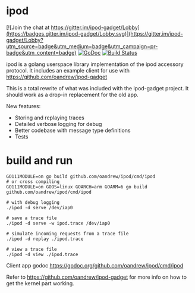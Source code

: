 # ipod
[![Join the chat at https://gitter.im/ipod-gadget/Lobby](https://badges.gitter.im/ipod-gadget/Lobby.svg)](https://gitter.im/ipod-gadget/Lobby?utm_source=badge&utm_medium=badge&utm_campaign=pr-badge&utm_content=badge)
[![GoDoc](https://godoc.org/github.com/oandrew/ipod?status.svg)](https://godoc.org/github.com/oandrew/ipod)
[![Build Status](https://travis-ci.org/oandrew/ipod.svg?branch=master)](https://travis-ci.org/oandrew/ipod)

ipod is a golang userspace library implementation of the ipod accessory protocol.
It includes an example client for use with https://github.com/oandrew/ipod-gadget

This is a total rewrite of what was included with the  ipod-gadget project. 
It should work as a drop-in replacement for the old app.

New features:
- Storing and replaying traces
- Detailed verbose logging for debug
- Better codebase with message type definitions
- Tests



# build and run
```
GO111MODULE=on go build github.com/oandrew/ipod/cmd/ipod
# or cross compiling
GO111MODULE=on GOOS=linux GOARCH=arm GOARM=6 go build github.com/oandrew/ipod/cmd/ipod

# with debug logging
./ipod -d serve /dev/iap0

# save a trace file
./ipod -d serve -w ipod.trace /dev/iap0

# simulate incoming requests from a trace file
./ipod -d replay ./ipod.trace

# view a trace file
./ipod -d view ./ipod.trace

```

Client app godoc https://godoc.org/github.com/oandrew/ipod/cmd/ipod

Refer to https://github.com/oandrew/ipod-gadget for more info on how to get the kernel part working.






